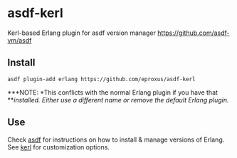 # asdf-kerl
Kerl-based Erlang plugin for asdf version manager https://github.com/asdf-vm/asdf

## Install

```
asdf plugin-add erlang https://github.com/eproxus/asdf-kerl
```

***NOTE: *This conflicts with the normal Erlang plugin if you have that
***installed. Either use a different name or remove the default Erlang plugin.*

## Use

Check [asdf](https://github.com/asdf-vm/asdf) for instructions on how to
install & manage versions of Erlang. See [kerl](https://github.com/kerl/kerl)
for customization options.
